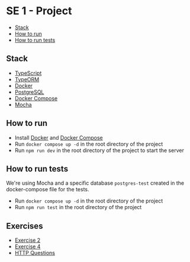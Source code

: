 # SE 1 - Project

- [Stack](#stack)
- [How to run](#how-to-run)
- [How to run tests](#how-to-run-tests)

## Stack

- [TypeScript](https://www.typescriptlang.org/)
- [TypeORM](https://typeorm.io/#/)
- [Docker](https://www.docker.com/)
- [PostgreSQL](https://www.postgresql.org/)
- [Docker Compose](https://docs.docker.com/compose/)
- [Mocha](https://mochajs.org/)

## How to run

- Install [Docker](https://www.docker.com/) and [Docker Compose](https://docs.docker.com/compose/)
- Run `docker compose up -d` in the root directory of the project
- Run `npm run dev` in the root directory of the project to start the server

## How to run tests

We're using Mocha and a specific database `postgres-test` created in the docker-compose file for the tests.

- Run `docker compose up -d` in the root directory of the project
- Run `npm run test` in the root directory of the project

## Exercises

- [Exercise 2](./exercises/Exercise2.md)
- [Exercise 4](./exercises/Exercise4.md)
- [HTTP Questions](./exercises/HttpEndpointsQuestions.md)